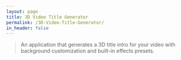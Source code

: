 ```yaml
---
layout: page
title: 3D Video Title Generator
permalink: /3D-Video-Title-Generator/
in_header: false
---
```

> An application that generates a 3D title intro for your video with background customization and built-in effects presets.